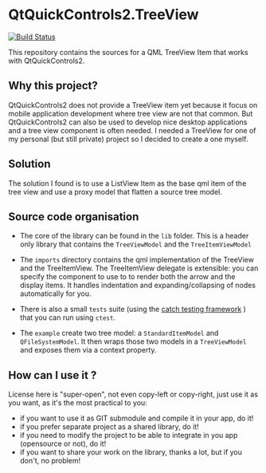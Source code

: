 # QtQuickControls2.TreeView
[![Build Status](https://travis-ci.org/ColinDuquesnoy/QtQuickControls2.TreeView.svg?branch=master)](https://travis-ci.org/ColinDuquesnoy/QtQuickControls2.TreeView)

This repository contains the sources for a QML TreeView Item that works with QtQuickControls2.

## Why this project?

QtQuickControls2 does not provide a TreeView item yet because it focus on mobile application development where 
tree view are not that common. But QtQuickControls2 can also be used to develop nice desktop applications and a tree view
component is often needed. I needed a TreeView for one of my personal (but still private) project so I decided to 
create a one myself.

## Solution

The solution I found is to use a ListView Item as the base qml item of the tree view and use a proxy model that 
flatten a source tree model. 

## Source code organisation

* The core of the library can be found in the ``lib`` folder. This is a header only library that contains the ``TreeViewModel`` 
and the ``TreeItemViewModel``

* The ``imports`` directory contains the qml implementation of the TreeView and the TreeItemView. 
The TreeItemView delegate is extensible: you can specify the component to use to to render both the arrow and the display items. 
It handles indentation and expanding/collapsing of nodes automatically for you.

* There is also a small ``tests`` suite (using the [catch testing framework](https://github.com/philsquared/Catch) ) that you can run using ``ctest``.

* The ``example`` create two tree model: a ``StandardItemModel`` and ``QFileSystemModel``. It then wraps those two models in a 
``TreeViewModel``  and exposes them via a context property.


## How can I use it ?

License here is "super-open", not even copy-left or copy-right, just use it as you want, as it's the most practical to you:

- if you want to use it as GIT submodule and compile it in your app, do it!
- if you prefer separate project as a shared library, do it!
- if you need to modify the project to be able to integrate in you app (opensource or not), do it!
- if you want to share your work on the library, thanks a lot, but if you don't, no problem!

